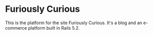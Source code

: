 # Furiously Curious

This is the platform for the site Furiously Curious. It's a blog and an e-commerce platform built in Rails 5.2.
